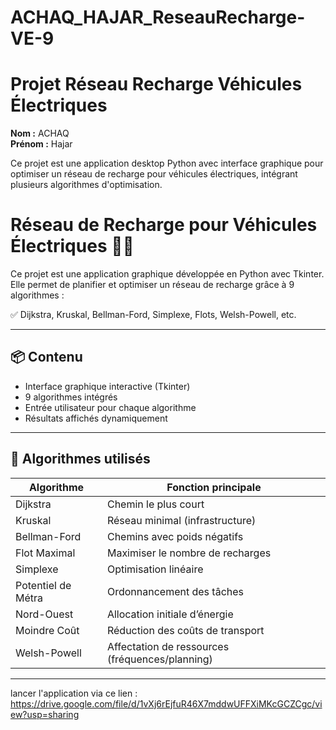 # ACHAQ_HAJAR_ReseauRecharge-VE-9
# Projet Réseau Recharge Véhicules Électriques

**Nom :** ACHAQ  
**Prénom :** Hajar

Ce projet est une application desktop Python avec interface graphique pour optimiser un réseau de recharge pour véhicules électriques, intégrant plusieurs algorithmes d'optimisation.
# Réseau de Recharge pour Véhicules Électriques 🔌🚗

Ce projet est une application graphique développée en Python avec Tkinter.  
Elle permet de planifier et optimiser un réseau de recharge grâce à 9 algorithmes :

✅ Dijkstra, Kruskal, Bellman-Ford, Simplexe, Flots, Welsh-Powell, etc.

---

## 📦 Contenu

- Interface graphique interactive (Tkinter)
- 9 algorithmes intégrés
- Entrée utilisateur pour chaque algorithme
- Résultats affichés dynamiquement

---

## 🧮 Algorithmes utilisés

| Algorithme        | Fonction principale                                     |
|-------------------|---------------------------------------------------------|
| Dijkstra          | Chemin le plus court                                    |
| Kruskal           | Réseau minimal (infrastructure)                         |
| Bellman-Ford      | Chemins avec poids négatifs                             |
| Flot Maximal      | Maximiser le nombre de recharges                        |
| Simplexe          | Optimisation linéaire                                   |
| Potentiel de Métra| Ordonnancement des tâches                               |
| Nord-Ouest        | Allocation initiale d’énergie                           |
| Moindre Coût      | Réduction des coûts de transport                        |
| Welsh-Powell      | Affectation de ressources (fréquences/planning)         |

---
lancer l'application via ce lien : 
https://drive.google.com/file/d/1vXj6rEjfuR46X7mddwUFFXiMKcGCZCgc/view?usp=sharing
